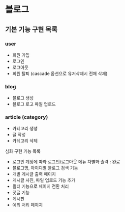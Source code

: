 # 블로그 
## 기본 기능 구현 목록
### user
- 회원 가입
- 로그인
- 로그아웃
- 회원 탈퇴 (cascade 옵션으로 유저삭제시 전체 삭제)

### blog 
- 블로그 생성
- 블로그 로고 파일 업로드

### article (category)
- 카테고리 생성
- 글 작성
- 카테고리 삭제



심화 구현 기능 목록 
- 로그인 계정에 따라 로그인/로그아웃 메뉴 차별화 출력 : 완료
- 블로그명, 아이디별 블로그 검색 기능 
- 개별 게시글 출력 페이지 
- 게시글 사진, 파일 업로드 기능 추가 
- 필터 기능으로 페이지 전환 처리 
- 댓글 기능 
- 게시판 
- 예외 처리 페이지 